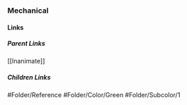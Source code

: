 ### Mechanical
#### Links
##### Parent Links
[[Inanimate]]
##### Children Links
#Folder/Reference
#Folder/Color/Green
#Folder/Subcolor/1
